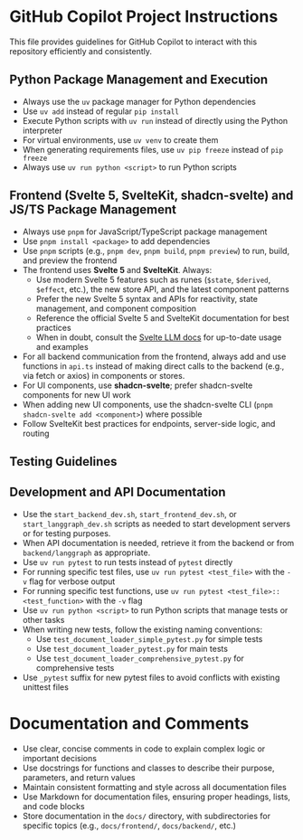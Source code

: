 # GitHub Copilot Project Instructions

This file provides guidelines for GitHub Copilot to interact with this repository efficiently and consistently.

## Python Package Management and Execution

- Always use the `uv` package manager for Python dependencies
- Use `uv add` instead of regular `pip install`
- Execute Python scripts with `uv run` instead of directly using the Python interpreter
- For virtual environments, use `uv venv` to create them
- When generating requirements files, use `uv pip freeze` instead of `pip freeze`
- Always use `uv run python <script>` to run Python scripts


## Frontend (Svelte 5, SvelteKit, shadcn-svelte) and JS/TS Package Management

- Always use `pnpm` for JavaScript/TypeScript package management
- Use `pnpm install <package>` to add dependencies
- Use `pnpm` scripts (e.g., `pnpm dev`, `pnpm build`, `pnpm preview`) to run, build, and preview the frontend
- The frontend uses **Svelte 5** and **SvelteKit**. Always:
  - Use modern Svelte 5 features such as runes (`$state`, `$derived`, `$effect`, etc.), the new store API, and the latest component patterns
  - Prefer the new Svelte 5 syntax and APIs for reactivity, state management, and component composition
  - Reference the official Svelte 5 and SvelteKit documentation for best practices
  - When in doubt, consult the [Svelte LLM docs](https://svelte.dev/docs/llms) for up-to-date usage and examples
- For all backend communication from the frontend, always add and use functions in `api.ts` instead of making direct calls to the backend (e.g., via fetch or axios) in components or stores.
- For UI components, use **shadcn-svelte**; prefer shadcn-svelte components for new UI work
- When adding new UI components, use the shadcn-svelte CLI (`pnpm shadcn-svelte add <component>`) where possible
- Follow SvelteKit best practices for endpoints, server-side logic, and routing

## Testing Guidelines

## Development and API Documentation
- Use the `start_backend_dev.sh`, `start_frontend_dev.sh`, or `start_langgraph_dev.sh` scripts as needed to start development servers or for testing purposes.
- When API documentation is needed, retrieve it from the backend or from `backend/langgraph` as appropriate.
- Use `uv run pytest` to run tests instead of `pytest` directly
- For running specific test files, use `uv run pytest <test_file>` with the `-v` flag for verbose output
- For running specific test functions, use `uv run pytest <test_file>::<test_function>` with the `-v` flag
- Use `uv run python <script>` to run Python scripts that manage tests or other tasks
- When writing new tests, follow the existing naming conventions:
  - Use `test_document_loader_simple_pytest.py` for simple tests
  - Use `test_document_loader_pytest.py` for main tests
  - Use `test_document_loader_comprehensive_pytest.py` for comprehensive tests 
- Use `_pytest` suffix for new pytest files to avoid conflicts with existing unittest files

# Documentation and Comments
- Use clear, concise comments in code to explain complex logic or important decisions
- Use docstrings for functions and classes to describe their purpose, parameters, and return values
- Maintain consistent formatting and style across all documentation files
- Use Markdown for documentation files, ensuring proper headings, lists, and code blocks
- Store documentation in the `docs/` directory, with subdirectories for specific topics (e.g., `docs/frontend/`, `docs/backend/`, etc.)

